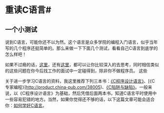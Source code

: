 # 重读C语言#
## 一个小测试 ##

说到C语言，可能你还不以为然。这个语言是众多学院的编程入门语言，似乎当年写的几个程序还挺简单的。那么来做一下下面几个测试，看看自己C语言到底学的怎么样吧！




如果不过瘾的话，[这里](http://coolshell.cn/articles/945.html)，还有[这里](http://coolshell.cn/articles/873.html)，都可以让你比较深入的去思考，同时相信类似的这些问题在你今后找工作的面试中一定碰得到，除非你不做程序员。
这些







关于进一步学习C语言的资料，我这里推荐下列三本书：[《C程序设计语言》](http://product.china-pub.com/14975&ref=browse)、[《C专家编程》]http://product.china-pub.com/38005)、[《C陷阱与缺陷》](http://product.china-pub.com/38125)。一般来说，以《C程序设计语言》为基础，然后凭借后面两本书，知道C语言平时使用中一些容易犯错的地方。当然，如果你觉得还不够的话，以下这篇文章可能会适合你：[如何学好C语言](http://coolshell.cn/articles/4102.html)。




 
